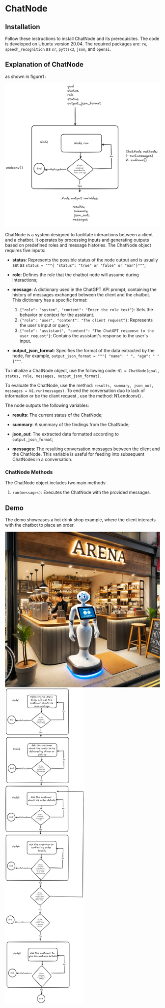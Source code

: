 # ChatNode

## Installation

Follow these instructions to install ChatNode and its prerequisites. The code is developed on Ubuntu version 20.04. The required packages are: `re`, `speech_recognition` as `sr`, `pyttsx3`, `json`, and `openai`.

## Explanation of ChatNode


as shown in figure1 :

![figure1 image](image1.png) 

ChatNode is a system designed to facilitate interactions between a client and a chatbot. It operates by processing inputs and generating outputs based on predefined roles and message histories. The ChatNode object requires five inputs:

- **status**: Represents the possible status of the node output and is usually set as `status = """{ "status": "true" or "false" or "nan"}"""`;

- **role**: Defines the role that the chatbot node will assume during interactions;

- **message**: A dictionary used in the ChatGPT API prompt, containing the history of messages exchanged between the client and the chatbot. This dictionary has a specific format:
  1. `{"role": "system", "content": "Enter the role text"}`: Sets the behavior or context for the assistant.
  2. `{"role": "user", "content": "The client request"}`: Represents the user's input or query.
  3. `{"role": "assistant", "content": "The ChatGPT response to the user request"}`: Contains the assistant's response to the user's input.

- **output_json_format**: Specifies the format of the data extracted by the node, for example, `output_json_format = """{ "name": " ", "age": " " }"""`.

To initialize a ChatNode object, use the following code: 
`N1 = ChatNode(goal, status, role, messages, output_json_format)`. 

To evaluate the ChatNode, use the method: 
`results, summary, json_out, messages = N1.run(messages)`. 
To end the conversation duo to lack of information or be the cliant request , use the method: 
N1.endconv() .

The node outputs the following variables:

- **results**: The current status of the ChatNode;

- **summary**: A summary of the findings from the ChatNode;

- **json_out**: The extracted data formatted according to `output_json_format`;

- **messages**: The resulting conversation messages between the client and the ChatNode. This variable is useful for feeding into subsequent ChatNodes in a conversation.

### ChatNode Methods

The ChatNode object includes two main methods:
1. `run(messages)`: Executes the ChatNode with the provided messages.

## Demo

The demo showcases a hot drink shop example, where the client interacts with the chatbot to place an order.

![First image](photo1.webp) 
![Second image](image17.png)